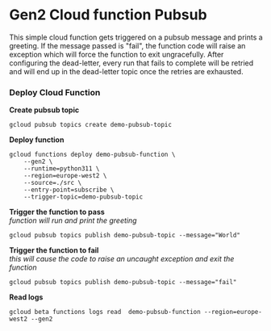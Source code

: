 # Gen2 Cloud function Pubsub

This simple cloud function gets triggered on a pubsub message and prints a greeting. If the message passed is "fail", the function code will raise an exception which will force the function to exit ungracefully.
After configuring the dead-letter, every run that fails to complete will be retried and will end up in the dead-letter topic once the retries are exhausted.

### Deploy Cloud Function  

**Create pubsub topic**
```shell
gcloud pubsub topics create demo-pubsub-topic
```

**Deploy function**

```shell
gcloud functions deploy demo-pubsub-function \
    --gen2 \
    --runtime=python311 \
    --region=europe-west2 \
    --source=./src \
    --entry-point=subscribe \
    --trigger-topic=demo-pubsub-topic
```

**Trigger the function to pass**  
*function will run and print the greeting*
```shell
gcloud pubsub topics publish demo-pubsub-topic --message="World"
```

**Trigger the function to fail**  
*this will cause the code to raise an uncaught exception and exit the function*
```shell
gcloud pubsub topics publish demo-pubsub-topic --message="fail"
```

**Read logs**
```shell
gcloud beta functions logs read  demo-pubsub-function --region=europe-west2 --gen2
```
